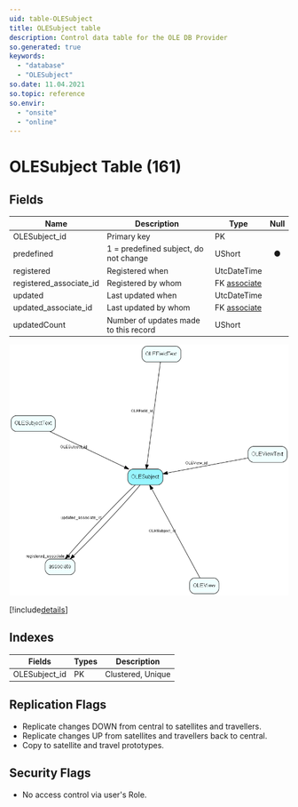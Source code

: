 ```yaml
---
uid: table-OLESubject
title: OLESubject table
description: Control data table for the OLE DB Provider
so.generated: true
keywords:
  - "database"
  - "OLESubject"
so.date: 11.04.2021
so.topic: reference
so.envir:
  - "onsite"
  - "online"
---
```


# OLESubject Table (161)

## Fields

| Name | Description | Type | Null |
|------|-------------|------|:----:|
|OLESubject\_id|Primary key|PK| |
|predefined|1 = predefined subject, do not change|UShort|&#x25CF;|
|registered|Registered when|UtcDateTime| |
|registered\_associate\_id|Registered by whom|FK [associate](associate.md)| |
|updated|Last updated when|UtcDateTime| |
|updated\_associate\_id|Last updated by whom|FK [associate](associate.md)| |
|updatedCount|Number of updates made to this record|UShort| |


![OLESubject table relationship diagram](./media/OLESubject.png)

[!include[details](./includes/olesubject.md)]

## Indexes

| Fields | Types | Description |
|--------|-------|-------------|
|OLESubject\_id |PK |Clustered, Unique |

## Replication Flags

* Replicate changes DOWN from central to satellites and travellers.
* Replicate changes UP from satellites and travellers back to central.
* Copy to satellite and travel prototypes.

## Security Flags

* No access control via user's Role.

